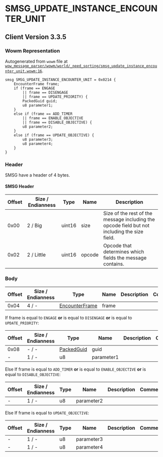 # SMSG_UPDATE_INSTANCE_ENCOUNTER_UNIT

## Client Version 3.3.5

### Wowm Representation

Autogenerated from `wowm` file at [`wow_message_parser/wowm/world/_need_sorting/smsg_update_instance_encounter_unit.wowm:16`](https://github.com/gtker/wow_messages/tree/main/wow_message_parser/wowm/world/_need_sorting/smsg_update_instance_encounter_unit.wowm#L16).
```rust,ignore
smsg SMSG_UPDATE_INSTANCE_ENCOUNTER_UNIT = 0x0214 {
    EncounterFrame frame;
    if (frame == ENGAGE
        || frame == DISENGAGE
        || frame == UPDATE_PRIORITY) {
        PackedGuid guid;
        u8 parameter1;
    }
    else if (frame == ADD_TIMER
        || frame == ENABLE_OBJECTIVE
        || frame == DISABLE_OBJECTIVE) {
        u8 parameter2;
    }
    else if (frame == UPDATE_OBJECTIVE) {
        u8 parameter3;
        u8 parameter4;
    }
}
```
### Header

SMSG have a header of 4 bytes.

#### SMSG Header

| Offset | Size / Endianness | Type   | Name   | Description |
| ------ | ----------------- | ------ | ------ | ----------- |
| 0x00   | 2 / Big           | uint16 | size   | Size of the rest of the message including the opcode field but not including the size field.|
| 0x02   | 2 / Little        | uint16 | opcode | Opcode that determines which fields the message contains.|

### Body

| Offset | Size / Endianness | Type | Name | Description | Comment |
| ------ | ----------------- | ---- | ---- | ----------- | ------- |
| 0x04 | 4 / - | [EncounterFrame](encounterframe.md) | frame |  |  |

If frame is equal to `ENGAGE` **or** 
is equal to `DISENGAGE` **or** 
is equal to `UPDATE_PRIORITY`:

| Offset | Size / Endianness | Type | Name | Description | Comment |
| ------ | ----------------- | ---- | ---- | ----------- | ------- |
| 0x08 | - / - | [PackedGuid](../spec/packed-guid.md) | guid |  |  |
| - | 1 / - | u8 | parameter1 |  |  |

Else If frame is equal to `ADD_TIMER` **or** 
is equal to `ENABLE_OBJECTIVE` **or** 
is equal to `DISABLE_OBJECTIVE`:

| Offset | Size / Endianness | Type | Name | Description | Comment |
| ------ | ----------------- | ---- | ---- | ----------- | ------- |
| - | 1 / - | u8 | parameter2 |  |  |

Else If frame is equal to `UPDATE_OBJECTIVE`:

| Offset | Size / Endianness | Type | Name | Description | Comment |
| ------ | ----------------- | ---- | ---- | ----------- | ------- |
| - | 1 / - | u8 | parameter3 |  |  |
| - | 1 / - | u8 | parameter4 |  |  |

